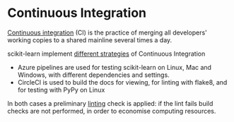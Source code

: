 # Continuous Integration

[Continuous integration](https://en.wikipedia.org/wiki/Continuous_integration) (CI)
is the practice of merging all developers' working copies to a shared mainline several times a day.

scikit-learn implement [different strategies](https://scikit-learn.org/stable/developers/contributing.html#continuous-integration-ci) of Continuous Integration
- Azure pipelines are used for testing scikit-learn on Linux, Mac and Windows, with different dependencies and settings.
- CircleCI is used to build the docs for viewing, for linting with flake8, and for testing with PyPy on Linux

In both cases a preliminary [linting](https://en.wikipedia.org/wiki/Lint_(software)) check is applied: if the lint fails
build checks are not performed, in order to economise computing resources.

